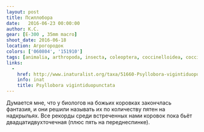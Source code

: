 ```yaml
---
layout: post
title: Псиллобора
date:   2016-06-23 00:00:00
author: К.С.
gear: [E-300 , 35mm macro]
shoot_date: 2016-06-18
location: Агрогородок
colors: ['060804', '151910']
tags: [animalia, arthropoda, insecta, coleoptera, coccinelloidea, coccinellidae, psyllobora]
links:
  -
    href: http://www.inaturalist.org/taxa/51660-Psyllobora-vigintiduopunctata
    info: inat
    title: Psyllobora vigintiduopunctata
---
```


Думается мне, что у биологов на божьих коровках закончлась фантазия, и они решили называть их по количеству пятен на надкрыльях. Все рекорды среди встреченных нами коровок пока бьёт двадцатидвухточечная (плюс пять на переднеспинке).
